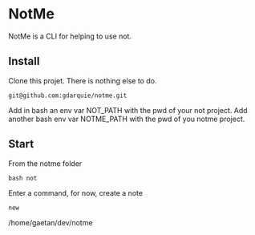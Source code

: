 # NotMe

NotMe is a CLI for helping to use not.

## Install

Clone this projet. There is nothing else to do.

```
git@github.com:gdarquie/notme.git
```

Add in bash an env var NOT_PATH with the pwd of your not project.
Add another bash env var NOTME_PATH with the pwd of you notme project.

## Start

From the notme folder

```
bash not
```
Enter a command, for now, create a note

```
new
```
/home/gaetan/dev/notme